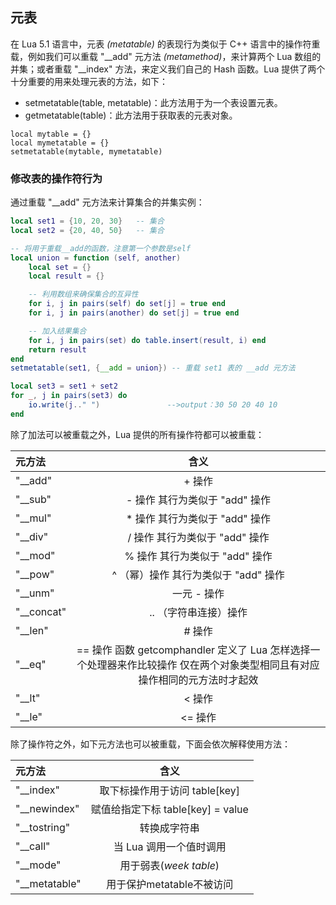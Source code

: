 ## 元表

在 Lua 5.1 语言中，元表 *(metatable)* 的表现行为类似于 C++ 语言中的操作符重载，例如我们可以重载 "__add" 元方法 *(metamethod)*，来计算两个 Lua 数组的并集；或者重载 "__index" 方法，来定义我们自己的 Hash 函数。Lua 提供了两个十分重要的用来处理元表的方法，如下：

- setmetatable(table, metatable)：此方法用于为一个表设置元表。
- getmetatable(table)：此方法用于获取表的元表对象。

```
local mytable = {}
local mymetatable = {}
setmetatable(mytable, mymetatable)
```

### 修改表的操作符行为

通过重载 "__add" 元方法来计算集合的并集实例：

```lua
local set1 = {10, 20, 30}   -- 集合
local set2 = {20, 40, 50}   -- 集合

-- 将用于重载__add的函数，注意第一个参数是self
local union = function (self, another)
    local set = {}
    local result = {}

    -- 利用数组来确保集合的互异性
    for i, j in pairs(self) do set[j] = true end
    for i, j in pairs(another) do set[j] = true end

    -- 加入结果集合
    for i, j in pairs(set) do table.insert(result, i) end
    return result
end
setmetatable(set1, {__add = union}) -- 重载 set1 表的 __add 元方法

local set3 = set1 + set2
for _, j in pairs(set3) do
    io.write(j.." ")               -->output：30 50 20 40 10
end
```

除了加法可以被重载之外，Lua 提供的所有操作符都可以被重载：

| 元方法     |                             含义                             |
| :--------- | :----------------------------------------------------------: |
| "__add"    |                            + 操作                            |
| "__sub"    |                - 操作 其行为类似于 "add" 操作                |
| "__mul"    |                * 操作 其行为类似于 "add" 操作                |
| "__div"    |                / 操作 其行为类似于 "add" 操作                |
| "__mod"    |                % 操作 其行为类似于 "add" 操作                |
| "__pow"    |             ^ （幂）操作 其行为类似于 "add" 操作             |
| "__unm"    |                         一元 - 操作                          |
| "__concat" |                    .. （字符串连接）操作                     |
| "__len"    |                            # 操作                            |
| "__eq"     | == 操作 函数 getcomphandler 定义了 Lua 怎样选择一个处理器来作比较操作 仅在两个对象类型相同且有对应操作相同的元方法时才起效 |
| "__lt"     |                            < 操作                            |
| "__le"     |                           <= 操作                            |

除了操作符之外，如下元方法也可以被重载，下面会依次解释使用方法：

| 元方法        |               含义                |
| :------------ | :-------------------------------: |
| "__index"     |   取下标操作用于访问 table[key]   |
| "__newindex"  | 赋值给指定下标 table[key] = value |
| "__tostring"  |           转换成字符串            |
| "__call"      |      当 Lua 调用一个值时调用      |
| "__mode"      |      用于弱表(*week table*)       |
| "__metatable" |     用于保护metatable不被访问     |